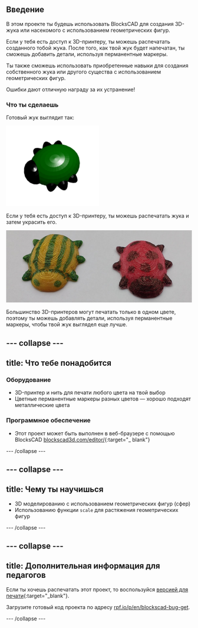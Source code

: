 ## Введение

В этом проекте ты будешь использовать BlocksCAD для создания 3D-жука или насекомого с использованием геометрических фигур.

Если у тебя есть доступ к 3D-принтеру, ты можешь распечатать созданного тобой жука. После того, как твой жук будет напечатан, ты сможешь добавить детали, используя перманентные маркеры.

Ты также сможешь использовать приобретенные навыки для создания собственного жука или другого существа с использованием геометрических фигур.

Ошибки дают отличную награду за их устранение!

### Что ты сделаешь

Готовый жук выглядит так:

![снимок экрана](images/bug-complete.png)

Если у тебя есть доступ к 3D-принтеру, ты можешь распечатать жука и затем украсить его.

![Завершенный проект](images/bug-showcase.png)

Большинство 3D-принтеров могут печатать только в одном цвете, поэтому ты можешь добавлять детали, используя перманентные маркеры, чтобы твой жук выглядел еще лучше.

--- collapse ---
---
title: Что тебе понадобится
---

### Оборудование

+ 3D-принтер и нить для печати любого цвета на твой выбор
+ Цветные перманентные маркеры разных цветов — хорошо подходят металлические цвета

### Программное обеспечение

+ Этот проект может быть выполнен в веб-браузере с помощью BlocksCAD [blockscad3d.com/editor/](https://www.blockscad3d.com/editor){:target="_ blank"}

--- /collapse ---

--- collapse ---
---
title: Чему ты научишься
---

+ 3D моделированию с использованием геометрических фигур (сфер)
+ Использованию функции `scale` для растяжения геометрических фигур

--- /collapse ---

--- collapse ---
---
title: Дополнительная информация для педагогов
---

Если ты хочешь распечатать этот проект, то воспользуйся [версией для печати](https://projects.raspberrypi.org/en/projects/blockscad-bug/print){:target="_blank"}.

Загрузите готовый код проекта по адресу [rpf.io/p/en/blockscad-bug-get](http://rpf.io/p/en/blockscad-bug-get).

--- /collapse ---
